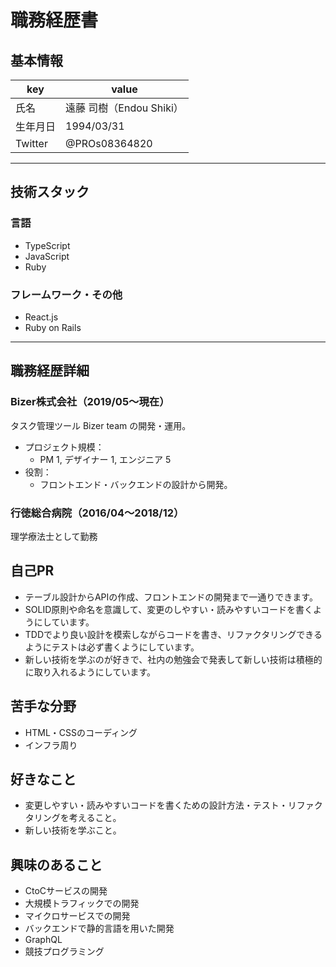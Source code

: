 # 職務経歴書

## 基本情報

|key|value|
|---|---|
|氏名|遠藤 司樹（Endou Shiki）|
|生年月日|1994/03/31|
|Twitter|@PROs08364820|

---

## 技術スタック

### 言語

- TypeScript 
- JavaScript
- Ruby

### フレームワーク・その他

- React.js
- Ruby on Rails

---

## 職務経歴詳細

### Bizer株式会社（2019/05〜現在）

タスク管理ツール Bizer team の開発・運用。

- プロジェクト規模：
  - PM 1, デザイナー 1, エンジニア 5
- 役割：
  - フロントエンド・バックエンドの設計から開発。

### 行徳総合病院（2016/04〜2018/12）

理学療法士として勤務

## 自己PR

- テーブル設計からAPIの作成、フロントエンドの開発まで一通りできます。
- SOLID原則や命名を意識して、変更のしやすい・読みやすいコードを書くようにしています。
- TDDでより良い設計を模索しながらコードを書き、リファクタリングできるようにテストは必ず書くようにしています。
- 新しい技術を学ぶのが好きで、社内の勉強会で発表して新しい技術は積極的に取り入れるようにしています。

## 苦手な分野

- HTML・CSSのコーディング
- インフラ周り

## 好きなこと

- 変更しやすい・読みやすいコードを書くための設計方法・テスト・リファクタリングを考えること。
- 新しい技術を学ぶこと。

## 興味のあること

- CtoCサービスの開発
- 大規模トラフィックでの開発
- マイクロサービスでの開発
- バックエンドで静的言語を用いた開発
- GraphQL
- 競技プログラミング
